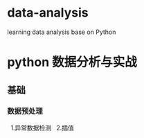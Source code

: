 # data-analysis
learning data analysis base on Python
# python 数据分析与实战
## 基础
### 数据预处理
      1.异常数据检测
      2.插值
